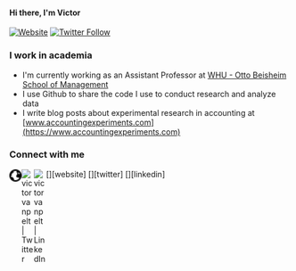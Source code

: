 #### Hi there, I'm Victor
[![Website](https://img.shields.io/website?label=victorvanpelt.com&style=for-the-badge&url=https%3A%2F%2Fcodestackr.com)](https://victorvanpelt.com)
[![Twitter Follow](https://img.shields.io/twitter/follow/victorvanpelt?color=1DA1F2&logo=twitter&style=for-the-badge)](https://twitter.com/intent/follow?original_referer=https%3A%2F%2Fgithub.com%2FcodeSTACKr&screen_name=victorvanpelt)

### I work in academia
- I'm currently working as an Assistant Professor at [WHU - Otto Beisheim School of Management](https://www.whu.edu/en/faculty/victor-van-pelt/)
- I use Github to share the code I use to conduct research and analyze data
- I write blog posts about experimental research in accounting at [www.accountingexperiments.com](https://www.accountingexperiments.com)

### Connect with me
[<img align="left" alt="victorvanpelt.com" width="22px" src="https://raw.githubusercontent.com/iconic/open-iconic/master/svg/globe.svg" />][website]
[<img align="left" alt="victorvanpelt | Twitter" width="22px" src="https://cdn.jsdelivr.net/npm/simple-icons@v3/icons/twitter.svg" />][twitter]
[<img align="left" alt="victorvanpelt | LinkedIn" width="22px" src="https://cdn.jsdelivr.net/npm/simple-icons@v3/icons/linkedin.svg" />][linkedin]
